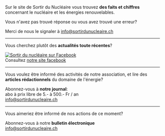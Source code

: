 Sur le site de Sortir du Nucléaire vous trouvez __des faits et chiffres__ concernant le nucléaire et les énergies renouvelables.

Vous n'avez pas trouvé réponse ou vous avez trouvé une erreur?

Merci de nous le signaler à 
<info@sortirdunucleaire.ch>

<hr>

Vous cherchez plutôt des __actualités toute récentes__?

[![Sortir du nucléaire sur Facebook](images/facebook_f.png)](https://www.facebook.com/pages/Sortir-du-Nucl%C3%A9aire-Suisse-Romande/161424603891516)  
Consultez [notre site facebook](https://www.facebook.com/pages/Sortir-du-Nucl%C3%A9aire-Suisse-Romande/161424603891516)

<hr>

Vous voulez être informé des activités de notre association, et lire des __articles rédactionnels__ du domaine de l'énergie?

Abonnez-vous à __notre journal__:  
abo à prix libre de 5.- à 500.- Fr / an  
<info@sortirdunucleaire.ch>

<hr>

Vous aimeriez être informé de nos actions de ce moment?

Abonnez-vous à notre __bulletin électronique__  
<info@sortirdunucleaire.ch>
